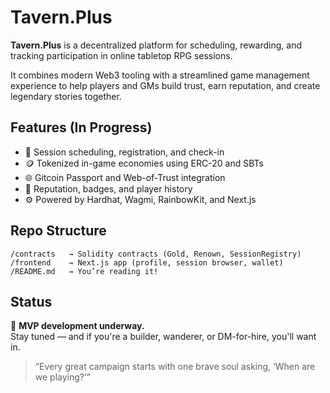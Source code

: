 # Tavern.Plus

**Tavern.Plus** is a decentralized platform for scheduling, rewarding, and tracking participation in online tabletop RPG sessions.

It combines modern Web3 tooling with a streamlined game management experience to help players and GMs build trust, earn reputation, and create legendary stories together.

## Features (In Progress)

- 🧙 Session scheduling, registration, and check-in  
- 🪙 Tokenized in-game economies using ERC-20 and SBTs  
- 🌐 Gitcoin Passport and Web-of-Trust integration  
- 💬 Reputation, badges, and player history  
- ⚙️ Powered by Hardhat, Wagmi, RainbowKit, and Next.js  

## Repo Structure
```text
/contracts   → Solidity contracts (Gold, Renown, SessionRegistry)
/frontend    → Next.js app (profile, session browser, wallet)
/README.md   → You’re reading it!
```
## Status

🚧 **MVP development underway.**  
Stay tuned — and if you're a builder, wanderer, or DM-for-hire, you'll want in.

> “Every great campaign starts with one brave soul asking, ‘When are we playing?’”
